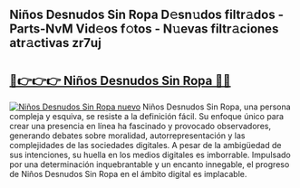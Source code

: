 ## Niños Desnudos Sin Ropa D𝚎sn𝚞dos filtr𝚊dos - Parts-NvM Vid𝚎os f𝚘tos - N𝚞evas filtr𝚊ciones atr𝚊ctivas zr7uj

# <h2><a href="http://mb605vd.tromn.icu/?c=Ni%c3%b1os+Desnudos+Sin+Ropa">🔗👉👉👉 Niños Desnudos Sin Ropa 🔗🔗</a></h2>

[![Niños Desnudos Sin Ropa nuevo](https://i.imgur.com/pEAQMta.gif)](http://mb605vd.tromn.icu/?c=Ni%c3%b1os+Desnudos+Sin+Ropa)
Niños Desnudos Sin Ropa, una persona compleja y esquiva, se resiste a la definición fácil. Su enfoque único para crear una presencia en línea ha fascinado y provocado observadores, generando debates sobre moralidad, autorrepresentación y las complejidades de las sociedades digitales. A pesar de la ambigüedad de sus intenciones, su huella en los medios digitales es imborrable. Impulsado por una determinación inquebrantable y un encanto innegable, el progreso de Niños Desnudos Sin Ropa en el ámbito digital es implacable.
